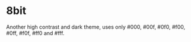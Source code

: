 # 8bit

Another high contrast and dark theme, uses only #000, #00f, #0f0, #f00, #0ff, #f0f, #ff0 and #fff.